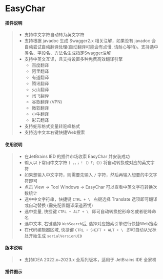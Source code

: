 # EasyChar

#### 插件说明
> * 支持中文字符自动转为英文字符
> * 支持根据 javadoc 生成 Swagger2.x 相关注解，如果没有 javadoc 会自动尝试自动翻译处理(自动翻译可能会有点慢, 请耐心等待)。支持选中类名、字段名、方法名生成指定Swagger注解
> * 支持中英文互译，且支持设置多种免费高效翻译引擎
>   * 百度翻译
>   * 阿里翻译
>   * 有道翻译
>   * 腾讯翻译
>   * 火山翻译
>   * 讯飞翻译
>   * 谷歌翻译 (VPN)
>   * 微软翻译
>   * 小牛翻译
>   * 彩云翻译
> * 支持蛇形格式变量转驼峰格式
> * 支持选中文本右键快捷Web搜索

#### 使用说明
> * 在JetBrains IED 的插件市场收索 EasyChar 并安装成功
> * 输入以下常用中文字符 `( ，。；！（）「」《》)` 将自动转换成对应的英文字符
> * 如果想输入中文字符，则需要先输入 `/` 字符，然后再输入想要的中文字符即可
> * 点击 View -> Tool Windows -> EasyChar 可以查看中英文字符转换次数统计
> * 选中中文字符串，快捷键 `CTRL + \ ` 右键选择 Translate 选项即可翻译或自动替换 (需先配置翻译渠道密钥)
> * 选中变量, 快捷键 `CTRL + ALT + \ ` 即可自动转换蛇形命名或者驼峰命名
> * 选中文本, 右键选择 `WebSearch`后, 选择对应搜索引擎进行快捷Web搜索
> * 在代码编辑器区域, 快捷键 `CTRL + SHIFT + ALT + \ ` 即可自动从光标处开始生成 `serialVersionUID`

#### 版本说明
> * 支持IDEA 2022.x~2023.x 全系列版本，适用于 JetBrains IDE 全家桶

#### 插件图示
